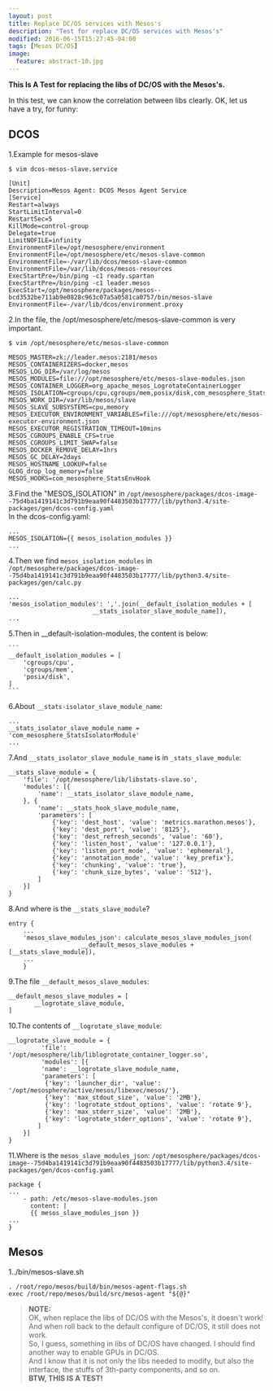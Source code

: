 ```yaml
---
layout: post
title: Replace DC/OS services with Mesos's
description: "Test for replace DC/OS services with Mesos's"
modified: 2016-06-15T15:27:45-04:00
tags: [Mesos DC/OS]
image:
  feature: abstract-10.jpg
---
```



**This Is A Test for replacing the libs of DC/OS with the Mesos's.**  


In this test, we can know the correlation between libs clearly. OK, let us have a try, for funny:  

## DCOS ##

1.Example for mesos-slave  

	$ vim dcos-mesos-slave.service  
					
	[Unit]
	Description=Mesos Agent: DCOS Mesos Agent Service   
	[Service]
	Restart=always
	StartLimitInterval=0
	RestartSec=5
	KillMode=control-group
	Delegate=true
	LimitNOFILE=infinity
	EnvironmentFile=/opt/mesosphere/environment
	EnvironmentFile=/opt/mesosphere/etc/mesos-slave-common
	EnvironmentFile=-/var/lib/dcos/mesos-slave-common
	EnvironmentFile=/var/lib/dcos/mesos-resources
	ExecStartPre=/bin/ping -c1 ready.spartan
	ExecStartPre=/bin/ping -c1 leader.mesos
	ExecStart=/opt/mesosphere/packages/mesos--bcd3532be711ab9e0828c963c07a5a0581ca0757/bin/mesos-slave
	EnvironmentFile=-/var/lib/dcos/environment.proxy    
  

2.In the file, the /opt/mesosphere/etc/mesos-slave-common is very important.

	$ vim /opt/mesosphere/etc/mesos-slave-common
				
	MESOS_MASTER=zk://leader.mesos:2181/mesos
	MESOS_CONTAINERIZERS=docker,mesos
	MESOS_LOG_DIR=/var/log/mesos
	MESOS_MODULES=file:///opt/mesosphere/etc/mesos-slave-modules.json
	MESOS_CONTAINER_LOGGER=org_apache_mesos_LogrotateContainerLogger
	MESOS_ISOLATION=cgroups/cpu,cgroups/mem,posix/disk,com_mesosphere_StatsIsolatorModule
	MESOS_WORK_DIR=/var/lib/mesos/slave
	MESOS_SLAVE_SUBSYSTEMS=cpu,memory
	MESOS_EXECUTOR_ENVIRONMENT_VARIABLES=file:///opt/mesosphere/etc/mesos-executor-environment.json
	MESOS_EXECUTOR_REGISTRATION_TIMEOUT=10mins
	MESOS_CGROUPS_ENABLE_CFS=true
	MESOS_CGROUPS_LIMIT_SWAP=false
	MESOS_DOCKER_REMOVE_DELAY=1hrs
	MESOS_GC_DELAY=2days
	MESOS_HOSTNAME_LOOKUP=false
	GLOG_drop_log_memory=false
	MESOS_HOOKS=com_mesosphere_StatsEnvHook


3.Find the "MESOS_ISOLATION" in `/opt/mesosphere/packages/dcos-image--75d4ba1419141c3d791b9eaa90f4483503b17777/lib/python3.4/site-packages/gen/dcos-config.yaml`   
In the dcos-config.yaml:   

	...
	MESOS_ISOLATION={{ mesos_isolation_modules }}
	...   


4.Then we find `mesos_isolation_modules` in    
`/opt/mesosphere/packages/dcos-image--75d4ba1419141c3d791b9eaa90f4483503b17777/lib/python3.4/site-packages/gen/calc.py`   

	...
	'mesos_isolation_modules': ','.join(__default_isolation_modules + [
	                       __stats_isolator_slave_module_name]),
	...

5.Then in __default-isolation-modules, the content is below:  

	```
	__default_isolation_modules = [
		'cgroups/cpu',
	    'cgroups/mem',
	    'posix/disk',
	]  
	```

6.About `__stats-isolator_slave_module_name`:  

	...
	__stats_isolator_slave_module_name = 'com_mesosphere_StatsIsolatorModule'
	...   


7.And `__stats_isolator_slave_module_name` is in `_stats_slave_module`:  


	__stats_slave_module = {
	    'file': '/opt/mesosphere/lib/libstats-slave.so',
	    'modules': [{
	        'name': __stats_isolator_slave_module_name,
	    }, {
	        'name': __stats_hook_slave_module_name,
	        'parameters': [
	            {'key': 'dest_host', 'value': 'metrics.marathon.mesos'},
	            {'key': 'dest_port', 'value': '8125'},
	            {'key': 'dest_refresh_seconds', 'value': '60'},
 				{'key': 'listen_host', 'value': '127.0.0.1'},
				{'key': 'listen_port_mode', 'value': 'ephemeral'},
		        {'key': 'annotation_mode', 'value': 'key_prefix'},
		        {'key': 'chunking', 'value': 'true'},
	            {'key': 'chunk_size_bytes', 'value': '512'},
	        ]
	    }]
	}


8.And where is the `__stats_slave_module`?
  

	entry { 
		...
		'mesos_slave_modules_json': calculate_mesos_slave_modules_json(
           	            __default_mesos_slave_modules + [__stats_slave_module]),
		...
		}


9.The file `__default_mesos_slave_modules`:  


	__default_mesos_slave_modules = [
		   __logrotate_slave_module,
	]


10.The contents of `__logrotate_slave_module`:  

	__logrotate_slave_module = {
			 'file': '/opt/mesosphere/lib/liblogrotate_container_logger.so',
			 'modules': [{
			 'name': __logrotate_slave_module_name,
			 'parameters': [
			  {'key': 'launcher_dir', 'value': '/opt/mesosphere/active/mesos/libexec/mesos/'},
			  {'key': 'max_stdout_size', 'value': '2MB'},
			  {'key': 'logrotate_stdout_options', 'value': 'rotate 9'},
			  {'key': 'max_stderr_size', 'value': '2MB'},
			  {'key': 'logrotate_stderr_options', 'value': 'rotate 9'},
		 	]
		}]
	}


11.Where is the `mesos_slave_modules_json`:  `/opt/mesosphere/packages/dcos-image--75d4ba1419141c3d791b9eaa90f4483503b17777/lib/python3.4/site-packages/gen/dcos-config.yaml`  

	package {
	...
		- path: /etc/mesos-slave-modules.json
		  content: |
		  {{ mesos_slave_modules_json }}
	...
	}
		

## Mesos ##

1../bin/mesos-slave.sh  

	. /root/repo/mesos/build/bin/mesos-agent-flags.sh
	exec /root/repo/mesos/build/src/mesos-agent "${@}"


>**NOTE:**  
>OK, when replace the libs of DC/OS with the Mesos's, it doesn't work! And when roll back to the default configure of DC/OS, it still does not work.  
>So, I guess, something in libs of DC/OS have changed. I should find another way to enable GPUs in DC/OS.   
>And I know that it is not only the libs needed to modify, but also the interface, the stuffs of 3th-party components, and so on.  
>**BTW, THIS IS A TEST!**